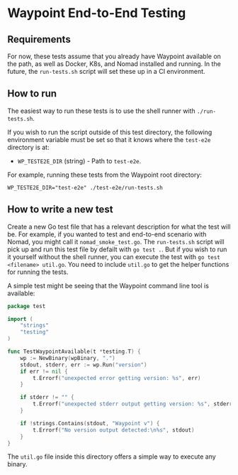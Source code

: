# Waypoint End-to-End Testing

## Requirements

For now, these tests assume that you already have Waypoint available on the path,
as well as Docker, K8s, and Nomad  installed and running. In the future, the
`run-tests.sh` script will set these up in a CI environment.

## How to run

The easiest way to run these tests is to use the shell runner with `./run-tests.sh`.

If you wish to run the script outside of this test directory, the following
environment variable must be set so that it knows where the `test-e2e` directory
is at:

* `WP_TESTE2E_DIR` (string) - Path to `test-e2e`.

For example, running these tests from the Waypoint root directory:

```
WP_TESTE2E_DIR="test-e2e" ./test-e2e/run-tests.sh
```

## How to write a new test

Create a new Go test file that has a relevant description for what the test will
be. For example, if you wanted to test and end-to-end scenario with Nomad, you
might call it `nomad_smoke_test.go`. The `run-tests.sh` script will pick up
and run this test file by defailt with `go test .`. But if you wish to run
it yourself without the shell runner, you can execute the test with
`go test <filename> util.go`. You need to include `util.go` to get the helper
functions for running the tests.

A simple test might be seeing that the Waypoint command line tool is available:

```go
package test

import (
	"strings"
	"testing"
)

func TestWaypointAvailable(t *testing.T) {
	wp := NewBinary(wpBinary, ".")
	stdout, stderr, err := wp.Run("version")
	if err != nil {
		t.Errorf("unexpected error getting version: %s", err)
	}

	if stderr != "" {
		t.Errorf("unexpected stderr output getting version: %s", stderr)
	}

	if !strings.Contains(stdout, "Waypoint v") {
		t.Errorf("No version output detected:\n%s", stdout)
	}
}
```

The `util.go` file inside this directory offers a simple way to execute any
binary.
